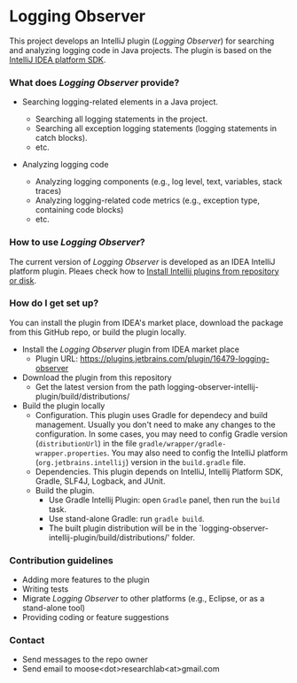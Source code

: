 # Logging Observer #

This project develops an IntelliJ plugin (*Logging Observer*) for searching and analyzing logging code in Java projects. The plugin is based on the [IntelliJ IDEA platform SDK](https://plugins.jetbrains.com/docs/intellij/welcome.html).

### What does *Logging Observer* provide? ###

* Searching logging-related elements in a Java project.
  - Searching all logging statements in the project.
  - Searching all exception logging statements (logging statements in catch blocks).
  - etc.

* Analyzing logging code
  - Analyzing logging components (e.g., log level, text, variables, stack traces)
  - Analyzing logging-related code metrics (e.g., exception type, containing code blocks)
  - etc.

### How to use *Logging Observer*? ###

The current version of *Logging Observer* is developed as an IDEA IntelliJ platform plugin. Pleaes check how to [Install Intellij plugins from repository or disk](https://www.jetbrains.com/help/idea/managing-plugins.html).

### How do I get set up? ###

You can install the plugin from IDEA's market place, download the package from this GitHub repo, or build the plugin locally.
* Install the *Logging Observer* plugin from IDEA market place
  - Plugin URL: https://plugins.jetbrains.com/plugin/16479-logging-observer
* Download the plugin from this repository
  - Get the latest version from the path logging-observer-intellij-plugin/build/distributions/
* Build the plugin locally
  - Configuration.
    This plugin uses Gradle for dependecy and build management. Usually you don't need to make any changes to the configuration. In some cases, you may need to config Gradle version (`distributionUrl`) in the file `gradle/wrapper/gradle-wrapper.properties`. You may also need to config the IntelliJ platform (`org.jetbrains.intellij`) version in the `build.gradle` file. 
  - Dependencies. 
    This plugin depends on IntelliJ, Intellij Platform SDK, Gradle, SLF4J, Logback, and JUnit.
  - Build the plugin.
    - Use Gradle Intellij Plugin: open `Gradle` panel, then run the `build` task.
    - Use stand-alone Gradle: run `gradle build`.
    - The built plugin distribution will be in the `logging-observer-intellij-plugin/build/distributions/' folder.

### Contribution guidelines ###

* Adding more features to the plugin
* Writing tests
* Migrate *Logging Observer* to other platforms (e.g., Eclipse, or as a stand-alone tool)
* Providing coding or feature suggestions

### Contact ###

* Send messages to the repo owner 
* Send email to moose\<dot\>researchlab\<at\>gmail.com
